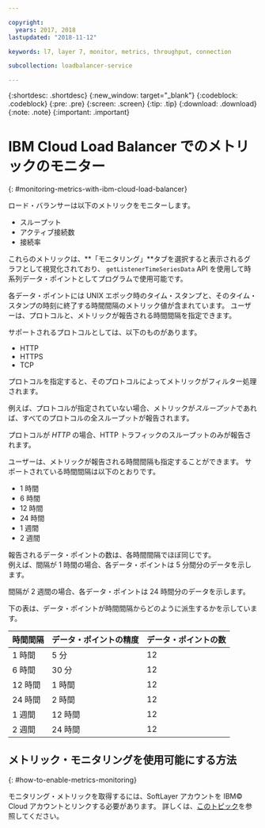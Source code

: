 ```yaml
---

copyright:
  years: 2017, 2018
lastupdated: "2018-11-12"

keywords: l7, layer 7, monitor, metrics, throughput, connection

subcollection: loadbalancer-service

---
```


{:shortdesc: .shortdesc}
{:new_window: target="_blank"}
{:codeblock: .codeblock}
{:pre: .pre}
{:screen: .screen}
{:tip: .tip}
{:download: .download}
{:note: .note}
{:important: .important}

# IBM Cloud Load Balancer でのメトリックのモニター
{: #monitoring-metrics-with-ibm-cloud-load-balancer}

ロード・バランサーは以下のメトリックをモニターします。

* スループット
* アクティブ接続数
* 接続率

これらのメトリックは、**「モニタリング」**タブを選択すると表示されるグラフとして視覚化されており、
`getListenerTimeSeriesData` API を使用して時系列データ・ポイントとしてプログラムで使用可能です。

各データ・ポイントには UNIX エポック時のタイム・スタンプと、そのタイム・スタンプの時刻に終了する時間間隔のメトリック値が含まれています。 ユーザーは、プロトコルと、メトリックが報告される時間間隔を指定できます。

サポートされるプロトコルとしては、以下のものがあります。

* HTTP
* HTTPS
* TCP

プロトコルを指定すると、そのプロトコルによってメトリックがフィルター処理されます。

例えば、プロトコルが指定されていない場合、メトリックが*スループット*であれば、すべてのプロトコルの全スループットが報告されます。

プロトコルが *HTTP* の場合、HTTP トラフィックのスループットのみが報告されます。

ユーザーは、メトリックが報告される時間間隔も指定することができます。 サポートされている時間間隔は以下のとおりです。

* 1 時間
* 6 時間
* 12 時間
* 24 時間
* 1 週間
* 2 週間

報告されるデータ・ポイントの数は、各時間間隔でほぼ同じです。  
例えば、間隔が 1 時間の場合、各データ・ポイントは 5 分間分のデータを示します。

間隔が 2 週間の場合、各データ・ポイントは 24 時間分のデータを示します。

下の表は、データ・ポイントが時間間隔からどのように派生するかを示しています。

| 時間間隔 | データ・ポイントの精度 | データ・ポイントの数 |                                                                                              
| ------------------------------------------ | --------------------------------------------------- | -------------------|
| 1 時間    | 5 分 | 12   |
| 6 時間   | 30 分 | 12  |
| 12 時間  | 1 時間 | 12 |
| 24 時間  | 2 時間 | 12 |
| 1 週間    | 12 時間 | 12 |
| 2 週間  | 24 時間 | 12 |

## メトリック・モニタリングを使用可能にする方法
{: #how-to-enable-metrics-monitoring}

モニタリング・メトリックを取得するには、SoftLayer アカウントを IBM© Cloud アカウントとリンクする必要があります。 詳しくは、[このトピック](/docs/account?topic=account-unifyingaccounts#link_accounts)を参照してください。
